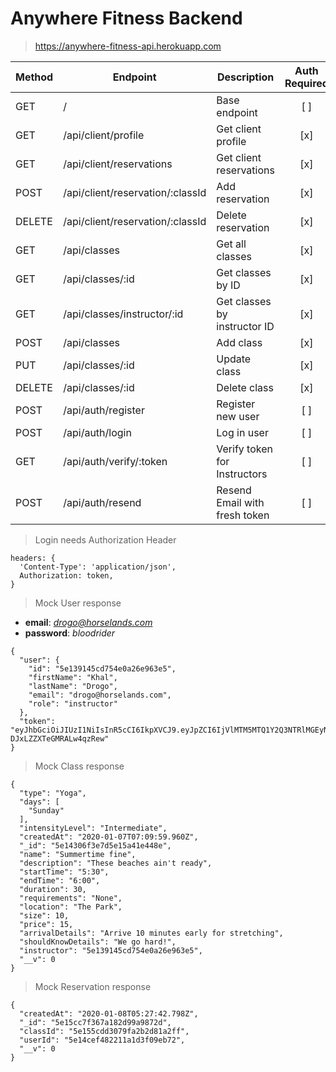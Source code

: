 # Anywhere Fitness Backend

> https://anywhere-fitness-api.herokuapp.com

| Method | Endpoint                         | Description                   | Auth Required | Is Instructor |
| ------ | -------------------------------- | ----------------------------- | :-----------: | :-----------: |
| GET    | /                                | Base endpoint                 |      [ ]      |      [ ]      |
| GET    | /api/client/profile              | Get client profile            |      [x]      |      [ ]      |
| GET    | /api/client/reservations         | Get client reservations       |      [x]      |      [ ]      |
| POST   | /api/client/reservation/:classId | Add reservation               |      [x]      |      [ ]      |
| DELETE | /api/client/reservation/:classId | Delete reservation            |      [x]      |      [ ]      |
| GET    | /api/classes                     | Get all classes               |      [x]      |      [ ]      |
| GET    | /api/classes/:id                 | Get classes by ID             |      [x]      |      [ ]      |
| GET    | /api/classes/instructor/:id      | Get classes by instructor ID  |      [x]      |      [ ]      |
| POST   | /api/classes                     | Add class                     |      [x]      |      [x]      |
| PUT    | /api/classes/:id                 | Update class                  |      [x]      |      [x]      |
| DELETE | /api/classes/:id                 | Delete class                  |      [x]      |      [x]      |
| POST   | /api/auth/register               | Register new user             |      [ ]      |      [ ]      |
| POST   | /api/auth/login                  | Log in user                   |      [ ]      |      [ ]      |
| GET    | /api/auth/verify/:token          | Verify token for Instructors  |      [ ]      |      [ ]      |
| POST   | /api/auth/resend                 | Resend Email with fresh token |      [ ]      |      [ ]      |

> Login needs Authorization Header

```
headers: {
  'Content-Type': 'application/json',
  Authorization: token,
}
```

> Mock User response

* **email**: *drogo@horselands.com*
* **password**: *bloodrider*

```
{
  "user": {
    "id": "5e139145cd754e0a26e963e5",
    "firstName": "Khal",
    "lastName": "Drogo",
    "email": "drogo@horselands.com",
    "role": "instructor"
  },
  "token": "eyJhbGciOiJIUzI1NiIsInR5cCI6IkpXVCJ9.eyJpZCI6IjVlMTM5MTQ1Y2Q3NTRlMGEyNmU5NjNlNSIsInJvbGUiOiJpbnN0cnVjdG9yIiwiaWF0IjoxNTc4MzQyMTk1fQ.ii0YI9EYd8lS3BrcLSfyu-DJxLZZXTeGMRALw4qzRew"
}
```

> Mock Class response

```
{
  "type": "Yoga",
  "days": [
    "Sunday"
  ],
  "intensityLevel": "Intermediate",
  "createdAt": "2020-01-07T07:09:59.960Z",
  "_id": "5e14306f3e7d5e15a41e448e",
  "name": "Summertime fine",
  "description": "These beaches ain't ready",
  "startTime": "5:30",
  "endTime": "6:00",
  "duration": 30,
  "requirements": "None",
  "location": "The Park",
  "size": 10,
  "price": 15,
  "arrivalDetails": "Arrive 10 minutes early for stretching",
  "shouldKnowDetails": "We go hard!",
  "instructor": "5e139145cd754e0a26e963e5",
  "__v": 0
}
```

> Mock Reservation response

```
{
  "createdAt": "2020-01-08T05:27:42.798Z",
  "_id": "5e15cc7f367a182d99a9872d",
  "classId": "5e155cdd3079fa2b2d81a2ff",
  "userId": "5e14cef482211a1d3f09eb72",
  "__v": 0
}
```
